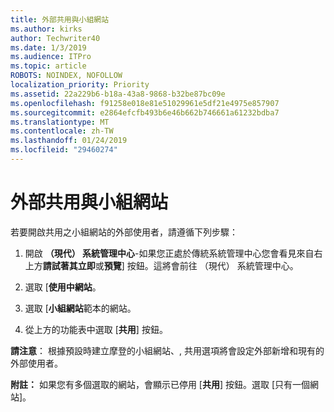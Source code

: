 ```yaml
---
title: 外部共用與小組網站
ms.author: kirks
author: Techwriter40
ms.date: 1/3/2019
ms.audience: ITPro
ms.topic: article
ROBOTS: NOINDEX, NOFOLLOW
localization_priority: Priority
ms.assetid: 22a229b6-b18a-43a8-9868-b32be87bc09e
ms.openlocfilehash: f91258e018e81e51029961e5df21e4975e857907
ms.sourcegitcommit: e2864efcfb493b6e46b662b746661a61232bdba7
ms.translationtype: MT
ms.contentlocale: zh-TW
ms.lasthandoff: 01/24/2019
ms.locfileid: "29460274"
---
```

# <a name="external-sharing-with-a-team-site"></a>外部共用與小組網站

若要開啟共用之小組網站的外部使用者，請遵循下列步驟： 
  
1. 開啟 **（現代） 系統管理中心**-如果您正處於傳統系統管理中心您會看見來自右上方**請試著其立即**或**預覽**] 按鈕。這將會前往 （現代） 系統管理中心。 
  
2. 選取 [**使用中網站**。 
  
3. 選取 [**小組網站**範本的網站。 
  
4. 從上方的功能表中選取 [**共用**] 按鈕。 
  
 **請注意**： 根據預設時建立摩登的小組網站、, 共用選項將會設定外部新增和現有的外部使用者。 
  
 **附註：** 如果您有多個選取的網站，會顯示已停用 [**共用**] 按鈕。選取 [只有一個網站]。 
  

